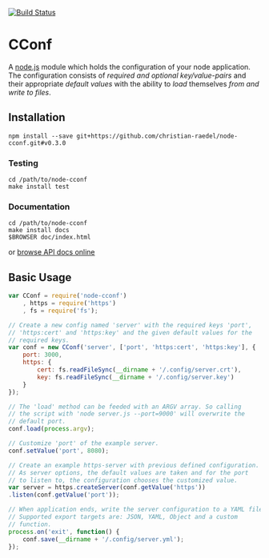 [![Build Status](https://travis-ci.org/christian-raedel/node-cconf.svg?branch=master)](https://travis-ci.org/christian-raedel/node-cconf)

# CConf #

A [node.js](http://nodejs.org) module which holds the configuration 
of your node application. The configuration consists of *required 
and optional key/value-pairs* and their appropriate *default values* 
with the ability to *load* themselves *from and write to files*.

## Installation ##

```
npm install --save git+https://github.com/christian-raedel/node-cconf.git#v0.3.0
```

### Testing ###

```
cd /path/to/node-cconf
make install test
```

### Documentation ###

```
cd /path/to/node-cconf
make install docs
$BROWSER doc/index.html
```
or [browse API docs online](http://christian-raedel.github.io/node-cconf/index.html)

## Basic Usage ##

``` Javascript
var CConf = require('node-cconf')
    , https = require('https')
    , fs = require('fs');

// Create a new config named 'server' with the required keys 'port',
// 'https:cert' and 'https:key' and the given default values for the
// required keys.
var conf = new CConf('server', ['port', 'https:cert', 'https:key'], {
    port: 3000,
    https: {
        cert: fs.readFileSync(__dirname + '/.config/server.crt'),
        key: fs.readFileSync(__dirname + '/.config/server.key')
    }
});

// The 'load' method can be feeded with an ARGV array. So calling
// the script with 'node server.js --port=9000' will overwrite the
// default port.
conf.load(process.argv);

// Customize 'port' of the example server.
conf.setValue('port', 8080);

// Create an example https-server with previous defined configuration.
// As server options, the default values are taken and for the port
// to listen to, the configuration chooses the customized value.
var server = https.createServer(conf.getValue('https'))
.listen(conf.getValue('port'));

// When application ends, write the server configuration to a YAML file.
// Supported export targets are: JSON, YAML, Object and a custom
// function.
process.on('exit', function() {
    conf.save(__dirname + '/.config/server.yml');
});
```
